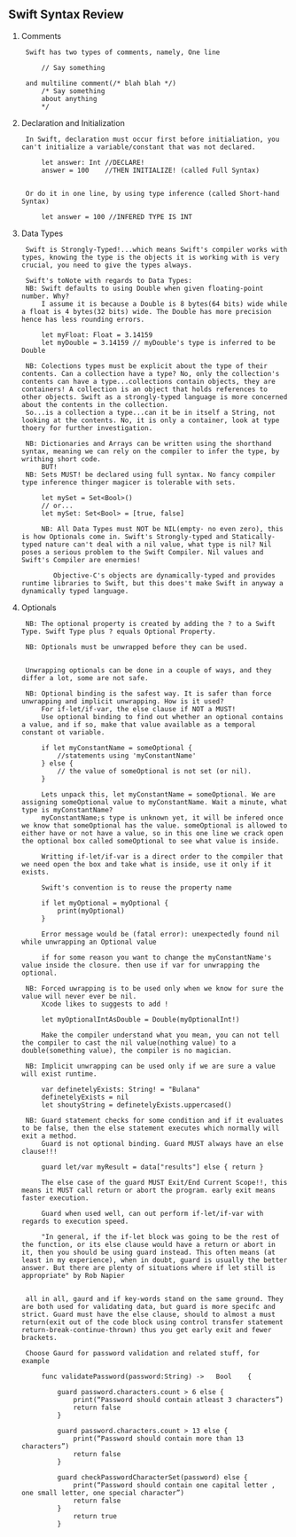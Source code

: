 Swift Syntax Review
--------------------------

1. Comments

        Swift has two types of comments, namely, One line
        
            // Say something
        
        and multiline comment(/* blah blah */)
            /* Say something
            about anything
            */

2. Declaration and Initialization

        In Swift, declaration must occur first before initialiation, you can't initialize a variable/constant that was not declared.
 
            let answer: Int //DECLARE!
            answer = 100    //THEN INITIALIZE! (called Full Syntax)


        Or do it in one line, by using type inference (called Short-hand Syntax)

            let answer = 100 //INFERED TYPE IS INT
               
3. Data Types 

        Swift is Strongly-Typed!...which means Swift's compiler works with types, knowing the type is the objects it is working with is very crucial, you need to give the types always.
        
        Swift's toNote with regards to Data Types: 
        NB: Swift defaults to using Double when given floating-point number. Why?
            I assume it is because a Double is 8 bytes(64 bits) wide while a float is 4 bytes(32 bits) wide. The Double has more precision hence has less rounding errors.

            let myFloat: Float = 3.14159
            let myDouble = 3.14159 // myDouble's type is inferred to be Double

        NB: Colections types must be explicit about the type of their contents. Can a collection have a type? No, only the collection's contents can have a type...collections contain objects, they are containers! A collection is an object that holds references to other objects. Swift as a strongly-typed language is more concerned about the contents in the collection. 
        So...is a collection a type...can it be in itself a String, not looking at the contents. No, it is only a container, look at type thoery for further investigation.
        
        NB: Dictionaries and Arrays can be written using the shorthand syntax, meaning we can rely on the compiler to infer the type, by writhing short code. 
            BUT!
        NB: Sets MUST! be declared using full syntax. No fancy compiler type inference thinger magicer is tolerable with sets.  
            
            let mySet = Set<Bool>()
            // or...
            let mySet: Set<Bool> = [true, false]
            
            NB: All Data Types must NOT be NIL(empty- no even zero), this is how Optionals come in. Swift's Strongly-typed and Statically-typed nature can't deal with a nil value, what type is nil? Nil poses a serious problem to the Swift Compiler. Nil values and Swift's Compiler are enermies!
            
               Objective-C's objects are dynamically-typed and provides runtime libraries to Swift, but this does't make Swift in anyway a dynamically typed language. 
            
4. Optionals 

        NB: The optional property is created by adding the ? to a Swift Type. Swift Type plus ? equals Optional Property.
        
        NB: Optionals must be unwrapped before they can be used.
        
        
        Unwrapping optionals can be done in a couple of ways, and they differ a lot, some are not safe.
        
        NB: Optional binding is the safest way. It is safer than force unwrapping and implicit unwrapping. How is it used?
            For if-let/if-var, the else clause if NOT a MUST!
            Use optional binding to find out whether an optional contains a value, and if so, make that value available as a temporal constant ot variable. 
            
            if let myConstantName = someOptional {
                //statements using 'myConstantName' 
            } else {
                // the value of someOptional is not set (or nil).
            }
            
            Lets unpack this, let myConstantName = someOptional. We are assigning someOptional value to myConstantName. Wait a minute, what type is myConstantName?
            myConstantName;s type is unknown yet, it will be infered once we know that someOptional has the value. someOptional is allowed to either have or not have a value, so in this one line we crack open the optional box called someOptional to see what value is inside.
            
            Writting if-let/if-var is a direct order to the compiler that we need open the box and take what is inside, use it only if it exists.  
            
            Swift's convention is to reuse the property name
            
            if let myOptional = myOptional {
                print(myOptional)
            }
            
            Error message would be (fatal error): unexpectedly found nil while unwrapping an Optional value 
            
            if for some reason you want to change the myConstantName's value inside the closure. then use if var for unwrapping the optional.
            
        NB: Forced uwrapping is to be used only when we know for sure the value will never ever be nil.
            Xcode likes to suggests to add !
            
            let myOptionalIntAsDouble = Double(myOptionalInt!)

            Make the compiler understand what you mean, you can not tell the compiler to cast the nil value(nothing value) to a double(something value), the compiler is no magician. 

        NB: Implicit unwrapping can be used only if we are sure a value will exist runtime. 
        
            var definetelyExists: String! = "Bulana"
            definetelyExists = nil
            let shoutyString = definetelyExists.uppercased()
            
        NB: Guard statement checks for some condition and if it evaluates to be false, then the else statement executes which normally will exit a method.
            Guard is not optional binding. Guard MUST always have an else clause!!!
            
            guard let/var myResult = data["results"] else { return }
            
            The else case of the guard MUST Exit/End Current Scope!!, this means it MUST call return or abort the program. early exit means faster execution.  
            
            Guard when used well, can out perform if-let/if-var with regards to execution speed.
                
            "In general, if the if-let block was going to be the rest of the function, or its else clause would have a return or abort in it, then you should be using guard instead. This often means (at least in my experience), when in doubt, guard is usually the better answer. But there are plenty of situations where if let still is appropriate" by Rob Napier


        all in all, gaurd and if key-words stand on the same ground. They are both used for validating data, but guard is more specifc and strict. Guard must have the else clause, should to almost a must return(exit out of the code block using control transfer statement return-break-continue-thrown) thus you get early exit and fewer brackets.
        
        Choose Gaurd for password validation and related stuff, for example
        
            func validatePassword(password:String) ->   Bool    {
                
                guard password.characters.count > 6 else {
                    print(“Password should contain atleast 3 characters”)
                    return false
                }
                
                guard password.characters.count > 13 else {
                    print(“Password should contain more than 13 characters”)
                    return false
                }
                    
                guard checkPasswordCharacterSet(password) else {
                    print(“Password should contain one capital letter , one small letter, one special character”)
                    return false
                }
                    return true
                }

